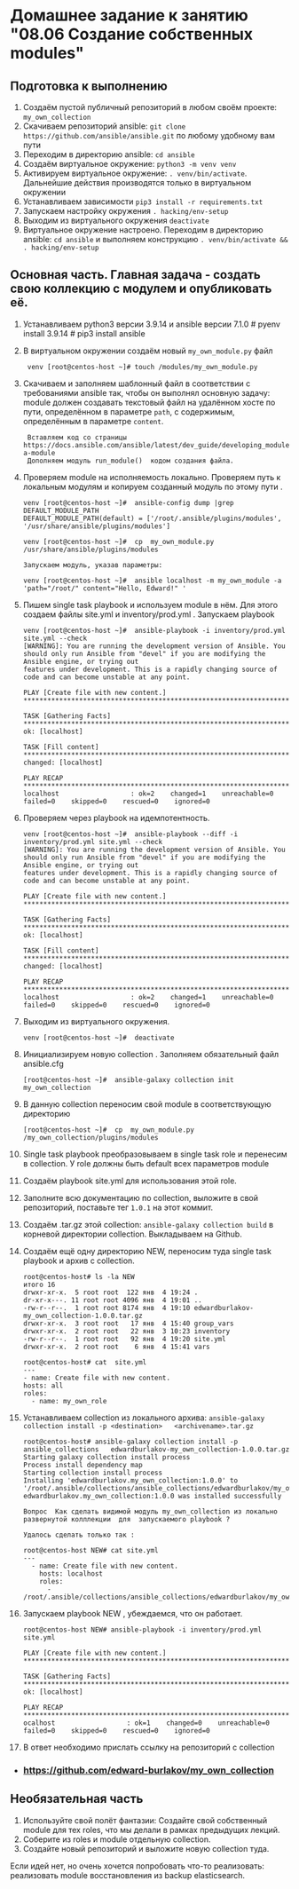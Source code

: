 # Домашнее задание к занятию "08.06 Создание собственных modules"

## Подготовка к выполнению
1. Создаём пустой публичный репозиторий в любом своём проекте: `my_own_collection`
2. Скачиваем репозиторий ansible: `git clone https://github.com/ansible/ansible.git` по любому удобному вам пути
3. Переходим в директорию ansible: `cd ansible`
4. Создаём виртуальное окружение: `python3 -m venv venv`
5. Активируем виртуальное окружение: `. venv/bin/activate`. Дальнейшие действия производятся только в виртуальном окружении
6. Устанавливаем зависимости `pip3 install -r requirements.txt`
7. Запускаем настройку окружения `. hacking/env-setup`
8. Выходим из виртуального окружения   `deactivate` 
9. Виртуальное окружение настроено. Переходим в директорию ansible: `cd ansible`
   и выполняем конструкцию `. venv/bin/activate && . hacking/env-setup`

## Основная часть. Главная задача - создать свою коллекцию с модулем и опубликовать её.

1. Устанавливаем python3 версии 3.9.14  и  ansible версии 7.1.0
        # pyenv install 3.9.14
        # pip3 install ansible

2. В виртуальном окружении создаём новый `my_own_module.py` файл

        venv [root@centos-host ~]# touch /modules/my_own_module.py


3. Скачиваем и заполняем шаблонный файл в соответствии с требованиями ansible так, чтобы он выполнял основную задачу: 
   module должен создавать текстовый файл на удалённом хосте по пути, определённом в параметре `path`, с содержимым, определённым в параметре `content`.
   
        Вставляем код со страницы https://docs.ansible.com/ansible/latest/dev_guide/developing_modules_general.html#creating-a-module
        Дополняем модуль run_module()  кодом создания файла.

4. Проверяем module на исполняемость локально. Проверяем путь к локальным модулям и копируем созданный модуль по этому пути .
   
       venv [root@centos-host ~]#  ansible-config dump |grep DEFAULT_MODULE_PATH 
       DEFAULT_MODULE_PATH(default) = ['/root/.ansible/plugins/modules', '/usr/share/ansible/plugins/modules']
        
       venv [root@centos-host ~]#  cp  my_own_module.py  /usr/share/ansible/plugins/modules
   
       Запускаем модуль, указав параметры: 

       venv [root@centos-host ~]#  ansible localhost -m my_own_module -a 'path="/root/" content="Hello, Edward!" '
        
5. Пишем  single task playbook и используем module в нём. Для этого создаем файлы   site.yml и inventory/prod.yml . Запускаем playbook
          
       venv [root@centos-host ~]#  ansible-playbook -i inventory/prod.yml site.yml --check
       [WARNING]: You are running the development version of Ansible. You should only run Ansible from "devel" if you are modifying the Ansible engine, or trying out
       features under development. This is a rapidly changing source of code and can become unstable at any point.

       PLAY [Create file with new content.] ********************************************************************************************************************************

       TASK [Gathering Facts] **********************************************************************************************************************************************
       ok: [localhost]

       TASK [Fill content] *************************************************************************************************************************************************
       changed: [localhost]

       PLAY RECAP **********************************************************************************************************************************************************
       localhost                  : ok=2    changed=1    unreachable=0    failed=0    skipped=0    rescued=0    ignored=0
 
      

6. Проверяем через playbook на идемпотентность.

       venv [root@centos-host ~]#  ansible-playbook --diff -i inventory/prod.yml site.yml --check
       [WARNING]: You are running the development version of Ansible. You should only run Ansible from "devel" if you are modifying the Ansible engine, or trying out
       features under development. This is a rapidly changing source of code and can become unstable at any point.

       PLAY [Create file with new content.] ********************************************************************************************************************************

       TASK [Gathering Facts] **********************************************************************************************************************************************
       ok: [localhost]

       TASK [Fill content] *************************************************************************************************************************************************
       changed: [localhost]

       PLAY RECAP **********************************************************************************************************************************************************
       localhost                  : ok=2    changed=1    unreachable=0    failed=0    skipped=0    rescued=0    ignored=0

7. Выходим из виртуального окружения.
    
       venv [root@centos-host ~]#  deactivate
        
8. Инициализируем новую collection . Заполняем обязательный файл ansible.cfg

       [root@centos-host ~]#  ansible-galaxy collection init my_own_collection

9. В данную collection переносим свой module в соответствующую директорию

       [root@centos-host ~]#  cp  my_own_module.py    /my_own_collection/plugins/modules 
   
        
10. Single task playbook преобразовываем в single task role и перенесим в collection. У role должны быть default всех параметров module
    
      
11. Создаём playbook site.yml  для использования этой role. 
12. Заполните всю документацию по collection, выложите в свой репозиторий, поставьте тег `1.0.1` на этот коммит.
13. Создаём .tar.gz этой collection: `ansible-galaxy collection build` в корневой директории collection. Выкладываем на Github.
14. Создаём ещё одну директорию NEW, переносим  туда single task playbook и архив c collection.
       
        root@centos-host# ls -la NEW
        итого 16
        drwxr-xr-x.  5 root root  122 янв  4 19:24 .
        dr-xr-x---. 11 root root 4096 янв  4 19:01 ..
        -rw-r--r--.  1 root root 8174 янв  4 19:10 edwardburlakov-my_own_collection-1.0.0.tar.gz
        drwxr-xr-x.  3 root root   17 янв  4 15:40 group_vars
        drwxr-xr-x.  2 root root   22 янв  3 10:23 inventory
        -rw-r--r--.  1 root root   92 янв  4 19:20 site.yml
        drwxr-xr-x.  2 root root    6 янв  4 15:41 vars

        root@centos-host# cat  site.yml
        ---
        - name: Create file with new content.
        hosts: all
        roles:
          - name: my_own_role

15. Устанавливаем  collection из локального архива: `ansible-galaxy collection install -p <destination>   <archivename>.tar.gz`

        root@centos-host# ansible-galaxy collection install -p ansible_collections   edwardburlakov-my_own_collection-1.0.0.tar.gz
        Starting galaxy collection install process
        Process install dependency map
        Starting collection install process
        Installing 'edwardburlakov.my_own_collection:1.0.0' to '/root/.ansible/collections/ansible_collections/edwardburlakov/my_own_collection'
        edwardburlakov.my_own_collection:1.0.0 was installed successfully

        Вопрос  Как сделать видимой модуль my_own_collection из локально развернутой колллекции  для  запускаемого playbook ? 

        Удалось сделать только так :

        root@centos-host NEW# cat site.yml
        ---
          - name: Create file with new content.
            hosts: localhost
            roles:
              - /root/.ansible/collections/ansible_collections/edwardburlakov/my_own_collection

16. Запускаем  playbook NEW , убеждаемся, что он работает.
   
        root@centos-host NEW# ansible-playbook -i inventory/prod.yml site.yml
 
        PLAY [Create file with new content.] ********************************************************************************************************************************
 
        TASK [Gathering Facts] **********************************************************************************************************************************************
        ok: [localhost]

        PLAY RECAP **********************************************************************************************************************************************************
        ocalhost                  : ok=1    changed=0    unreachable=0    failed=0    skipped=0    rescued=0    ignored=0

17. В ответ необходимо прислать ссылку на репозиторий с collection

* ###  <https://github.com/edward-burlakov/my_own_collection> 


## Необязательная часть

1. Используйте свой полёт фантазии: Создайте свой собственный module для тех roles, что мы делали в рамках предыдущих лекций.
2. Соберите из roles и module отдельную collection.
3. Создайте новый репозиторий и выложите новую collection туда.

Если идей нет, но очень хочется попробовать что-то реализовать: реализовать module восстановления из backup elasticsearch.